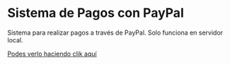 # Sistema de Pagos con PayPal

Sistema para realizar pagos a través de PayPal. Solo funciona en servidor local.

[Podes verlo haciendo clik aquí](https://realizarpagospaypal.netlify.app/)
